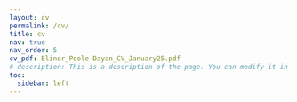 ```yaml
---
layout: cv
permalink: /cv/
title: cv
nav: true
nav_order: 5
cv_pdf: Elinor_Poole-Dayan_CV_January25.pdf
# description: This is a description of the page. You can modify it in '_pages/cv.md'. You can also change or remove the top pdf download button.
toc:
  sidebar: left
---
```

